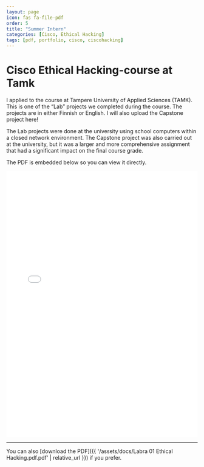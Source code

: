 ```yaml
---
layout: page
icon: fas fa-file-pdf
order: 5
title: "Summer Intern"
categories: [Cisco, Ethical Hacking]
tags: [pdf, portfolio, cisco, ciscohacking]
---
```


# Cisco Ethical Hacking-course at Tamk

I applied to the course at Tampere University of Applied Sciences (TAMK).
This is one of the “Lab” projects we completed during the course. The projects are in either Finnish or English. I will also upload the Capstone project here!

The Lab projects were done at the university using school computers within a closed network environment.
The Capstone project was also carried out at the university, but it was a larger and more comprehensive assignment that had a significant impact on the final course grade.


The PDF is embedded below so you can view it directly.

<iframe src="{{ '/assets/docs/Labra 01 Ethical Hacking.pdf' | relative_url }}" width="100%" height="700px" style="border:none;"></iframe>

---

You can also [download the PDF]({{ '/assets/docs/Labra 01 Ethical Hacking.pdf.pdf' | relative_url }}) if you prefer.
